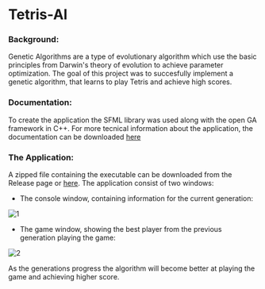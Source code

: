 # Tetris-AI

### Background:
Genetic Algorithms are a type of evolutionary algorithm which use the basic principles from Darwin's theory of evolution to achieve parameter optimization. The goal of this project was to succesfully implement a genetic algorithm, that learns to play Tetris and achieve high scores.

### Documentation:
To create the application the SFML library was used along with the open GA framework in C++. For more tecnical information about the application, the documentation can be downloaded [here](https://github.com/StylianosZachariou/Tetris-AI/files/8456614/Documentation.pdf)

### The Application:
A zipped file containing the executable can be downloaded from the Release page or [here](https://github.com/StylianosZachariou/Tetris-AI/releases/download/1.0/executable.zip). The application consist of two windows:

- The console window, containing information for the current generation:

![1](https://user-images.githubusercontent.com/59959821/162565745-1ffb5a23-7503-4921-a9c5-b4e5d02b8c41.png)

- The game window, showing the best player from the previous generation playing the game:

![2](https://user-images.githubusercontent.com/59959821/162565770-c51ee809-6469-4d19-8eca-6b1ed08d664d.png)

As the generations progress the algorithm will become better at playing the game and achieving higher score.
